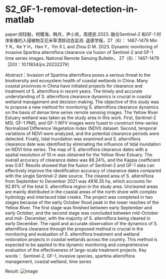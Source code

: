 # S2_GF-1-removal-detection-in-matlab
paper:闵钰魁，柯樱海，韩月，尹小岚，周德民.2023. 融合Sentinel-2 和GF-1 时序影像的入侵植物互花米草清除动态监测. 遥感学报，27（6）： 1467-1479
Min Y K，Ke Y H，Han Y，Yin X L and Zhou D M. 2023. Dynamic monitoring of invasive Spartina alterniflora clearance via fusion of Sentinel-2 and GF-1 time series images. National Remote Sensing Bulletin， 27（6）：1467-1479
［DOI：10.11834/jrs.20232279］

Abstract：Invasion of Spartina alterniflora poses a serious threat to the biodiversity and ecosystem health of coastal wetlands in China.
Many coastal provinces in China have initiated projects for clearance and treatment of S. alterniflora in recent years. The timely and
accurate understanding of S. alterniflora clearance dynamics is crucial in coastal wetland management and decision making. The objective
of this study was to propose a new method for monitoring S. alterniflora clearance dynamics on the basis of dense time series remote
sensing images.
The Yellow River Estuary wetland was taken as the study area in this work. First, Sentinel-2 MSI, GF-1 PMS, and GF-1 WFV images
were fused to construct time-series Normalized Difference Vegetation Index (NDVI) dataset. Second, temporal variations of NDVI were
analyzed, and the potential clearance periods were detected. Finally, tidal inundation was examined and S. alterniflora clearance date was
identified by eliminating the influence of tidal inundation on NDVI time series. The map of S. alterniflora clearance dates with a spatial
resolution of 10 m was obtained for the Yellow River Estuary.
The overall accuracy of clearance dates was 88.24%, and the Kappa coefficient was 0.87. Results showed that the fusion of Sentinel-2
and GF-1 data can effectively improve the identification accuracy of clearance dates compared with the single Sentinel-2 date source. The
cleared area of S. alterniflora from September to December 2021 was 4816.35 ha, which accounts for 92.81% of the total S. alterniflora
region in the study area. Uncleared areas are mainly distributed in the coastal areas of the north shore with complex hydrology and interlaced
tidal creeks. The project was completed in two stages because of the early October flood peak in the lower reaches of the Yellow River. The
first stage was finished between early September and early October, and the second stage was concluded between mid-October and mid-
December, with the majority of S. alterniflora being cleared in early December.
The rapid and accurate observation of the dynamics of S. alterniflora clearance through the proposed method is crucial in the
monitoring and evaluation of S. alterniflora treatment and wetland restoration projects in coastal wetlands across the country. This method is
expected to be applied to the dynamic monitoring and comprehensive evaluation of the effectiveness of large-scale treatment projects.
Key words： Sentinel-2, GF-1, invasive species, spartina alterniflora management, coastal wetland, time series

Result:
![image](https://github.com/GISermyk/S2_GF-1-removal-detection-in-matlab/assets/92797972/3c1cf3d1-85ab-4205-850b-44f35e65ce63)

